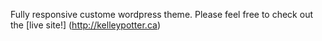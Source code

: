 Fully responsive custome wordpress theme. Please feel free to check out the [live site!] (http://kelleypotter.ca)
